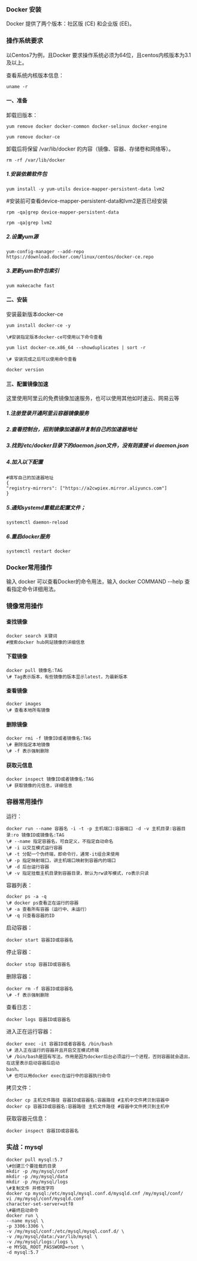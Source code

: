 ### **Docker** **安装**

Docker 提供了两个版本：社区版 (CE) 和企业版 (EE)。

### **操作系统要求** 

以Centos7为例，且Docker 要求操作系统必须为64位，且centos内核版本为3.1及以上。 

查看系统内核版本信息： 

```
uname -r
```

#### **一、准备**

卸载旧版本： 

```
yum remove docker docker-common docker-selinux docker-engine 

yum remove docker-ce 
```

卸载后将保留 /var/lib/docker 的内容（镜像、容器、存储卷和网络等）。 

```
rm -rf /var/lib/docker 
```

##### 1.安装依赖软件包 

```
yum install -y yum-utils device-mapper-persistent-data lvm2 
```

\#安装前可查看device-mapper-persistent-data和lvm2是否已经安装 

```
rpm -qa|grep device-mapper-persistent-data 

rpm -qa|grep lvm2 
```

##### 2.设置yum源 

```
yum-config-manager --add-repo https://download.docker.com/linux/centos/docker-ce.repo 
```

##### 3.更新yum软件包索引 

```
yum makecache fast
```

#### **二、安装** 

安装最新版本docker-ce

```
yum install docker-ce -y 

\#安装指定版本docker-ce可使用以下命令查看 

yum list docker-ce.x86_64 --showduplicates | sort -r 

\# 安装完成之后可以使用命令查看 

docker version 
```

#### **三、配置镜像加速** 

这里使用阿里云的免费镜像加速服务，也可以使用其他如时速云、网易云等 

##### 1.注册登录开通阿里云容器镜像服务 

##### 2.查看控制台，招到镜像加速器并复制自己的加速器地址 

##### 3.找到/etc/docker目录下的daemon.json文件，没有则直接 vi daemon.json 

##### 4.加入以下配置

```
#填写自己的加速器地址 
{
"registry-mirrors": ["https://a2cwpiex.mirror.aliyuncs.com"] 
}
```

##### 5.通知systemd重载此配置文件； 

```
systemctl daemon-reload 
```

##### 6.重启docker服务 

```
systemctl restart docker
```

### **Docker常用操作**

输入 docker 可以查看Docker的命令用法，输入 docker COMMAND --help 查看指定命令详细用法。

### **镜像常用操作** 

#### 查找镜像 

```
docker search 关键词
#搜索docker hub网站镜像的详细信息
```

#### 下载镜像

```
docker pull 镜像名:TAG 
\# Tag表示版本，有些镜像的版本显示latest，为最新版本
```

#### 查看镜像

```
docker images 
\# 查看本地所有镜像
```

#### 删除镜像

```
docker rmi -f 镜像ID或者镜像名:TAG 
\# 删除指定本地镜像 
\# -f 表示强制删除
```

#### 获取元信息

```
docker inspect 镜像ID或者镜像名:TAG 
\# 获取镜像的元信息，详细信息 
```

### **容器常用操作**

运行： 

```
docker run --name 容器名 -i -t -p 主机端口:容器端口 -d -v 主机目录:容器目录:ro 镜像ID或镜像名:TAG 
\# --name 指定容器名，可自定义，不指定自动命名 
\# -i 以交互模式运行容器 
\# -t 分配一个伪终端，即命令行，通常-it组合来使用 
\# -p 指定映射端口，讲主机端口映射到容器内的端口 
\# -d 后台运行容器 
\# -v 指定挂载主机目录到容器目录，默认为rw读写模式，ro表示只读
```

容器列表： 

```
docker ps -a -q 
\# docker ps查看正在运行的容器 
\# -a 查看所有容器（运行中、未运行） 
\# -q 只查看容器的ID 
```

启动容器：

```
docker start 容器ID或容器名
```

停止容器： 

```
docker stop 容器ID或容器名 
```

删除容器： 

```
docker rm -f 容器ID或容器名 
\# -f 表示强制删除
```

查看日志：

```
docker logs 容器ID或容器名 
```

进入正在运行容器：

```
docker exec -it 容器ID或者容器名 /bin/bash 
\# 进入正在运行的容器并且开启交互模式终端 
\# /bin/bash是固有写法，作用是因为docker后台必须运行一个进程，否则容器就会退出，在这里表示启动容器后启动 
bash。 
\# 也可以用docker exec在运行中的容器执行命令
```

拷贝文件： 

```
docker cp 主机文件路径 容器ID或容器名:容器路径 #主机中文件拷贝到容器中 
docker cp 容器ID或容器名:容器路径 主机文件路径 #容器中文件拷贝到主机中
```

获取容器元信息：

```
docker inspect 容器ID或容器名
```

### **实战：mysql**

```
docker pull mysql:5.7 
\#创建三个要挂载的目录 
mkdir -p /my/mysql/conf 
mkdir -p /my/mysql/data 
mkdir -p /my/mysql/logs
\#复制文件 并修改字符 
docker cp mysql:/etc/mysql/mysql.conf.d/mysqld.cnf /my/mysql/conf/ 
vi /my/mysql/conf/mysqld.conf
character-set-server=utf8 
\#最终启动命令
docker run \ 
--name mysql \ 
-p 3306:3306 \ 
-v /my/mysql/conf:/etc/mysql/mysql.conf.d/ \ 
-v /my/mysql/data:/var/lib/mysql \ 
-v /my/mysql/logs:/logs \
-e MYSQL_ROOT_PASSWORD=root \ 
-d mysql:5.7
```

